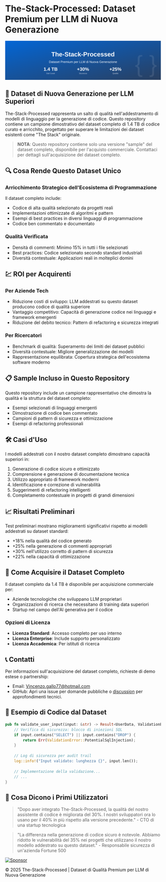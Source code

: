 # The-Stack-Processed: Dataset Premium per LLM di Nuova Generazione

![The-Stack-Processed Banner](./banner.svg)

## 🚀 Dataset di Nuova Generazione per LLM Superiori

The-Stack-Processed rappresenta un salto di qualità nell'addestramento di modelli di linguaggio per la generazione di codice. Questo repository contiene un campione dimostrativo del dataset completo di 1.4 TB di codice curato e arricchito, progettato per superare le limitazioni dei dataset esistenti come "The Stack" originale.

> **NOTA**: Questo repository contiene solo una versione "sample" del dataset completo, disponibile per l'acquisto commerciale. Contattaci per dettagli sull'acquisizione del dataset completo.

## 🔍 Cosa Rende Questo Dataset Unico

### Arricchimento Strategico dell'Ecosistema di Programmazione
Il dataset completo include:
- Codice di alta qualità selezionato da progetti reali
- Implementazioni ottimizzate di algoritmi e pattern
- Esempi di best practices in diversi linguaggi di programmazione
- Codice ben commentato e documentato

### Qualità Verificata
- Densità di commenti: Minimo 15% in tutti i file selezionati
- Best practices: Codice selezionato secondo standard industriali
- Diversità contestuale: Applicazioni reali in molteplici domini

## 💹 ROI per Acquirenti

### Per Aziende Tech
- Riduzione costi di sviluppo: LLM addestrati su questo dataset producono codice di qualità superiore
- Vantaggio competitivo: Capacità di generazione codice nei linguaggi e framework emergenti
- Riduzione del debito tecnico: Pattern di refactoring e sicurezza integrati

### Per Ricercatori
- Benchmark di qualità: Superamento dei limiti dei dataset pubblici
- Diversità contestuale: Migliore generalizzazione dei modelli
- Rappresentazione equilibrata: Copertura strategica dell'ecosistema software moderno

## 📋 Sample Incluso in Questo Repository
Questo repository include un campione rappresentativo che dimostra la qualità e la struttura del dataset completo:
- Esempi selezionati di linguaggi emergenti
- Dimostrazione di codice ben commentato
- Campioni di pattern di sicurezza e ottimizzazione
- Esempi di refactoring professionali

## 🛠️ Casi d'Uso
I modelli addestrati con il nostro dataset completo dimostrano capacità superiori in:
1. Generazione di codice sicuro e ottimizzato
2. Comprensione e generazione di documentazione tecnica
3. Utilizzo appropriato di framework moderni
4. Identificazione e correzione di vulnerabilità
5. Suggerimenti di refactoring intelligenti
6. Completamento contestuale in progetti di grandi dimensioni

## 📈 Risultati Preliminari
Test preliminari mostrano miglioramenti significativi rispetto ai modelli addestrati su dataset standard:
- +18% nella qualità del codice generato
- +25% nella generazione di commenti appropriati
- +30% nell'utilizzo corretto di pattern di sicurezza
- +22% nella capacità di ottimizzazione

## 💼 Come Acquisire il Dataset Completo
Il dataset completo da 1.4 TB è disponibile per acquisizione commerciale per:
- Aziende tecnologiche che sviluppano LLM proprietari
- Organizzazioni di ricerca che necessitano di training data superiori
- Startup nel campo dell'AI generativa per il codice

### Opzioni di Licenza
- **Licenza Standard**: Accesso completo per uso interno
- **Licenza Enterprise**: Include supporto personalizzato
- **Licenza Accademica**: Per istituti di ricerca

## 📞 Contatti
Per informazioni sull'acquisizione del dataset completo, richieste di demo estese o partnership:
- Email: [Vincenzo.gallo77@hotmail.com](mailto:Vincenzo.gallo77@hotmail.com)
- GitHub: Apri una issue per domande pubbliche o [discussion](https://github.com/vinsblack/The-Stach-Processed/discussions) per approfondimenti tecnici.

## 🧪 Esempio di Codice dal Dataset

```rust
pub fn validate_user_input(input: &str) -> Result<UserData, ValidationError> {
    // Verifica di sicurezza: blocco di iniezioni SQL
    if input.contains("SELECT") || input.contains("DROP") {
        return Err(ValidationError::PotentialSqlInjection);
    }
    
    // Log di sicurezza per audit trail
    log::info!("Input validato: lunghezza {}", input.len());
    
    // Implementazione della validazione...
    // ...
}
```

## 💬 Cosa Dicono i Primi Utilizzatori

> "Dopo aver integrato The-Stack-Processed, la qualità del nostro assistente di codice è migliorata del 30%. I nostri sviluppatori ora lo usano per il 40% in più rispetto alla versione precedente." - CTO di una startup tecnologica

> "La differenza nella generazione di codice sicuro è notevole. Abbiamo ridotto le vulnerabilità del 35% nei progetti che utilizzano il nostro modello addestrato su questo dataset." - Responsabile sicurezza di un'azienda Fortune 500

[![Sponsor](https://img.shields.io/badge/Sponsor-vinsblack-blueviolet?logo=github)](https://github.com/sponsors/vinsblack)


© 2025 The-Stack-Processed | Dataset di Qualità Premium per LLM di Nuova Generazione
